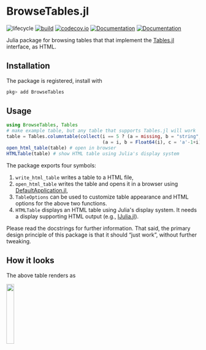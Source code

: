 # BrowseTables.jl

![lifecycle](https://img.shields.io/badge/lifecycle-maturing-blue.svg)
[![build](https://github.com/tpapp/BrowseTables.jl/workflows/CI/badge.svg)](https://github.com/tpapp/BrowseTables.jl/actions?query=workflow%3ACI)
[![codecov.io](http://codecov.io/github/tpapp/BrowseTables.jl/coverage.svg?branch=master)](http://codecov.io/github/tpapp/BrowseTables.jl?branch=master)
[![Documentation](https://img.shields.io/badge/docs-stable-blue.svg)](https://tpapp.github.io/BrowseTables.jl/stable)
[![Documentation](https://img.shields.io/badge/docs-master-blue.svg)](https://tpapp.github.io/BrowseTables.jl/dev)

Julia package for browsing tables that that implement the [Tables.jl](https://github.com/JuliaData/Tables.jl) interface, as HTML.

## Installation

The package is registered, install with

```julia
pkg> add BrowseTables
```

## Usage

```julia
using BrowseTables, Tables
# make example table, but any table that supports Tables.jl will work
table = Tables.columntable(collect(i == 5 ? (a = missing, b = "string", c = nothing) :
                                   (a = i, b = Float64(i), c = 'a'-1+i) for i in 1:10))
open_html_table(table) # open in browser
HTMLTable(table) # show HTML table using Julia's display system
```

The package exports four symbols:

1. `write_html_table` writes a table to a HTML file,
2. `open_html_table` writes the table and opens it in a browser using [DefaultApplication.jl](https://github.com/tpapp/DefaultApplication.jl),
3. `TableOptions` can be used to customize table appearance and HTML options for the above two functions.
4. `HTMLTable` displays an HTML table using Julia's display system.  It needs a display supporting HTML output (e.g., [IJulia.jl](https://github.com/JuliaLang/IJulia.jl)).

Please read the docstrings for further information. That said, the primary design principle of this package is that it should “just work”, without further tweaking.

## How it looks

The above table renders as

<img src="./assets/readme_example.svg" width="20%">
